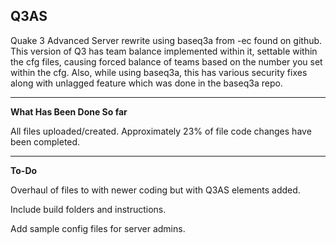 Q3AS
---------------------------------------------------------------------------------------------------------------------------------------------------------------------------
Quake 3 Advanced Server rewrite using baseq3a from -ec found on github.
This version of Q3 has team balance implemented within it, settable within the cfg files, causing forced balance of teams based on the number you set within the cfg.
Also, while using baseq3a, this has various security fixes along with unlagged feature which was done in the baseq3a repo.

----------------------------------------------------------------------------------------------------------------------------------------------------------------------------
**What Has Been Done So far**

All files uploaded/created. Approximately 23% of file code changes have been completed.

----------------------------------------------------------------------------------------------------------------------------------------------------------------------------
**To-Do**

Overhaul of files to with newer coding but with Q3AS elements added.

Include build folders and instructions.

Add sample config files for server admins.
